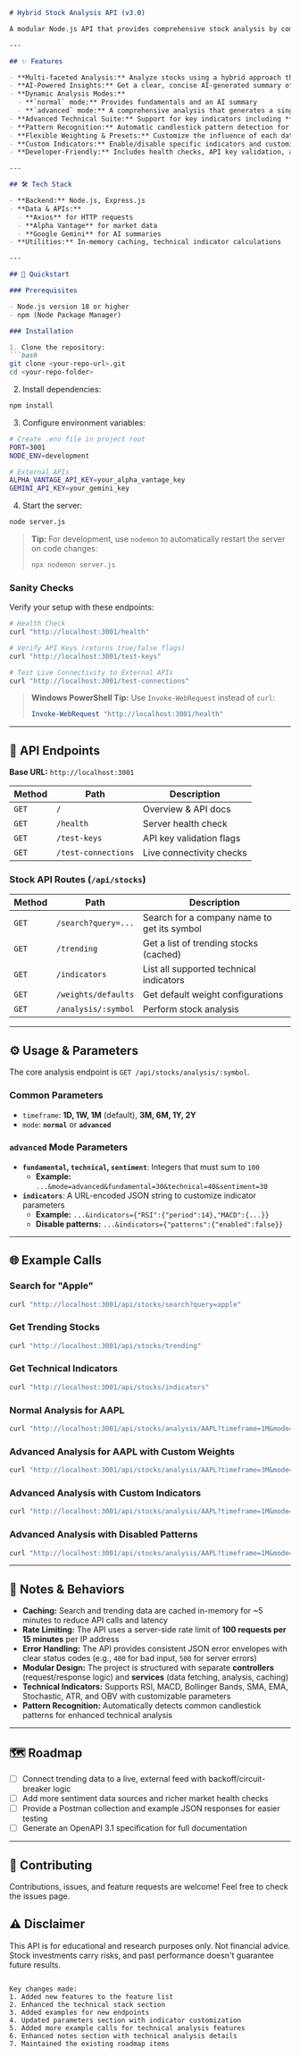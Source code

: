 

```markdown
# Hybrid Stock Analysis API (v3.0)

A modular Node.js API that provides comprehensive stock analysis by combining **fundamental, technical, and sentiment** data, summarized by Google's Gemini AI. The backend is designed for scalability and performance, featuring services/controllers, in-memory caching, and rate limiting.

---

## ✨ Features

- **Multi-faceted Analysis:** Analyze stocks using a hybrid approach that integrates fundamentals, technical indicators, and news sentiment
- **AI-Powered Insights:** Get a clear, concise AI-generated summary of the analysis for easy interpretation
- **Dynamic Analysis Modes:**
  - **`normal` mode:** Provides fundamentals and an AI summary
  - **`advanced` mode:** A comprehensive analysis that generates a single `weightedScore` from all three data points
- **Advanced Technical Suite:** Support for key indicators including **RSI, SMA/EMA, MACD, Bollinger Bands, Stochastic, ATR, and OBV**, with configurable parameters per request
- **Pattern Recognition:** Automatic candlestick pattern detection for enhanced technical analysis
- **Flexible Weighting & Presets:** Customize the influence of each data point (`fundamental`, `technical`, `sentiment`) or use built-in presets like `conservative`, `technical`, `sentiment`, and `balanced`
- **Custom Indicators:** Enable/disable specific indicators and customize their parameters
- **Developer-Friendly:** Includes health checks, API key validation, and connectivity tests for quick setup and debugging

---

## 🛠️ Tech Stack

- **Backend:** Node.js, Express.js
- **Data & APIs:**
  - **Axios** for HTTP requests
  - **Alpha Vantage** for market data
  - **Google Gemini** for AI summaries
- **Utilities:** In-memory caching, technical indicator calculations

---

## 🚀 Quickstart

### Prerequisites

- Node.js version 18 or higher
- npm (Node Package Manager)

### Installation

1. Clone the repository:
```bash
git clone <your-repo-url>.git
cd <your-repo-folder>
```

2. Install dependencies:
```bash
npm install
```

3. Configure environment variables:
```bash
# Create .env file in project root
PORT=3001
NODE_ENV=development

# External APIs
ALPHA_VANTAGE_API_KEY=your_alpha_vantage_key
GEMINI_API_KEY=your_gemini_key
```

4. Start the server:
```bash
node server.js
```

> **Tip:** For development, use `nodemon` to automatically restart the server on code changes:
> ```bash
> npx nodemon server.js
> ```

### Sanity Checks

Verify your setup with these endpoints:

```bash
# Health Check
curl "http://localhost:3001/health"

# Verify API Keys (returns true/false flags)
curl "http://localhost:3001/test-keys"

# Test Live Connectivity to External APIs
curl "http://localhost:3001/test-connections"
```

> **Windows PowerShell Tip:** Use `Invoke-WebRequest` instead of `curl`:
> ```powershell
> Invoke-WebRequest "http://localhost:3001/health"
> ```

---

## 📜 API Endpoints

**Base URL:** `http://localhost:3001`

| Method | Path | Description |
|--------|------|-------------|
| `GET` | `/` | Overview & API docs |
| `GET` | `/health` | Server health check |
| `GET` | `/test-keys` | API key validation flags |
| `GET` | `/test-connections` | Live connectivity checks |

### Stock API Routes (`/api/stocks`)

| Method | Path | Description |
|--------|------|-------------|
| `GET` | `/search?query=...` | Search for a company name to get its symbol |
| `GET` | `/trending` | Get a list of trending stocks (cached) |
| `GET` | `/indicators` | List all supported technical indicators |
| `GET` | `/weights/defaults` | Get default weight configurations |
| `GET` | `/analysis/:symbol` | Perform stock analysis |

---

## ⚙️ Usage & Parameters

The core analysis endpoint is `GET /api/stocks/analysis/:symbol`.

### Common Parameters

- `timeframe`: **1D, 1W, 1M** (default), **3M, 6M, 1Y, 2Y**
- `mode`: **`normal`** or **`advanced`**

### `advanced` Mode Parameters

- **`fundamental`, `technical`, `sentiment`**: Integers that must sum to `100`
  - **Example:** `...&mode=advanced&fundamental=30&technical=40&sentiment=30`
- **`indicators`**: A URL-encoded JSON string to customize indicator parameters
  - **Example:** `...&indicators={"RSI":{"period":14},"MACD":{...}}`
  - **Disable patterns:** `...&indicators={"patterns":{"enabled":false}}`

---

## 🌐 Example Calls

### Search for "Apple"
```bash
curl "http://localhost:3001/api/stocks/search?query=apple"
```

### Get Trending Stocks
```bash
curl "http://localhost:3001/api/stocks/trending"
```

### Get Technical Indicators
```bash
curl "http://localhost:3001/api/stocks/indicators"
```

### Normal Analysis for AAPL
```bash
curl "http://localhost:3001/api/stocks/analysis/AAPL?timeframe=1M&mode=normal"
```

### Advanced Analysis for AAPL with Custom Weights
```bash
curl "http://localhost:3001/api/stocks/analysis/AAPL?timeframe=3M&mode=advanced&fundamental=40&technical=35&sentiment=25"
```

### Advanced Analysis with Custom Indicators
```bash
curl "http://localhost:3001/api/stocks/analysis/AAPL?timeframe=1M&mode=advanced&indicators=%7B%22RSI%22%3A%7B%22period%22%3A14%7D%2C%22MACD%22%3A%7B%22fastPeriod%22%3A12%2C%22slowPeriod%22%3A26%2C%22signalPeriod%22%3A9%7D%7D"
```

### Advanced Analysis with Disabled Patterns
```bash
curl "http://localhost:3001/api/stocks/analysis/AAPL?timeframe=1M&mode=advanced&indicators=%7B%22patterns%22%3A%7B%22enabled%22%3Afalse%7D%7D"
```

---

## 📝 Notes & Behaviors

- **Caching:** Search and trending data are cached in-memory for ~5 minutes to reduce API calls and latency
- **Rate Limiting:** The API uses a server-side rate limit of **100 requests per 15 minutes** per IP address
- **Error Handling:** The API provides consistent JSON error envelopes with clear status codes (e.g., `400` for bad input, `500` for server errors)
- **Modular Design:** The project is structured with separate **controllers** (request/response logic) and **services** (data fetching, analysis, caching)
- **Technical Indicators:** Supports RSI, MACD, Bollinger Bands, SMA, EMA, Stochastic, ATR, and OBV with customizable parameters
- **Pattern Recognition:** Automatically detects common candlestick patterns for enhanced technical analysis

---

## 🗺️ Roadmap

- [ ] Connect trending data to a live, external feed with backoff/circuit-breaker logic
- [ ] Add more sentiment data sources and richer market health checks
- [ ] Provide a Postman collection and example JSON responses for easier testing
- [ ] Generate an OpenAPI 3.1 specification for full documentation

---

## 🤝 Contributing

Contributions, issues, and feature requests are welcome! Feel free to check the issues page.

## ⚠️ Disclaimer

This API is for educational and research purposes only. Not financial advice. Stock investments carry risks, and past performance doesn't guarantee future results.
```

Key changes made:
1. Added new features to the feature list
2. Enhanced the technical stack section
3. Added examples for new endpoints
4. Updated parameters section with indicator customization
5. Added more example calls for technical analysis features
6. Enhanced notes section with technical analysis details
7. Maintained the existing roadmap items